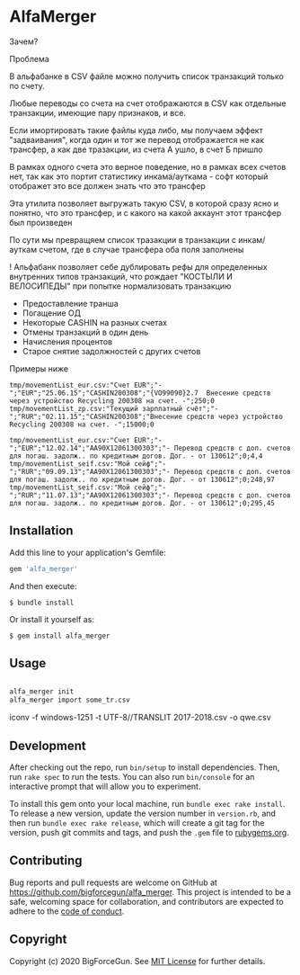 # AlfaMerger

Зачем?

Проблема

В альфабанке в CSV файле можно получить список транзакций только по счету.

Любые переводы со счета на счет отображаются в CSV как отдельные транзакции, имеющие пару признаков, и все.

Если имортировать такие файлы куда либо, мы получаем эффект "задваивания", когда один и тот же перевод отображается не как трансфер, а как две тразакции, из счета А ушло, в счет Б пришло

В рамках одного счета это верное поведение, но в рамках всех счетов нет, так как это портит статистику инкама/ауткама - софт который отображет это все должен знать что это трансфер

Эта утилита позволяет выгружать такую CSV, в которой сразу ясно и понятно, что это трансфер, и с какого на какой аккаунт этот трансфер был произведен

По сути мы превращяем список тразакции в транзакции с инкам/ауткам счетом, где в случае трансфера оба поля заполнены 

! Альфабанк позволяет себе дублировать рефы для определенных внутренних типов транзакций, что рождает "КОСТЫЛИ И ВЕЛОСИПЕДЫ" при попытке нормализовать транзакцию

- Предоставление транша 
- Погащение ОД
- Некоторые CASHIN на разных счетах 
- Отмены транзакций в один день 
- Начисления процентов
- Старое снятие задолжностей с других счетов

Примеры ниже

```csv
tmp/movementList_eur.csv:"Счет EUR";"-";"EUR";"25.06.15";"CASHIN200308";"{VO99090}2.7  Внесение средств через устройство Recycling 200308 на счет. -";250;0
tmp/movementList_zp.csv:"Текущий зарплатный счёт";"-";"RUR";"02.11.15";"CASHIN200308";"Внесение средств через устройство Recycling 200308 на счет. -";15000;0
```

```csv
tmp/movementList_eur.csv:"Счет EUR";"-";"EUR";"12.02.14";"AA90X12061300303";"- Перевод средств с доп. счетов для погаш. задолж.. по кредитным догов. Дог. - от 130612";0;4,4
tmp/movementList_seif.csv:"Мой сейф";"-";"RUR";"09.09.13";"AA90X12061300303";"- Перевод средств с доп. счетов для погаш. задолж.. по кредитным догов. Дог. - от 130612";0;248,97
tmp/movementList_seif.csv:"Мой сейф";"-";"RUR";"11.07.13";"AA90X12061300303";"- Перевод средств с доп. счетов для погаш. задолж.. по кредитным догов. Дог. - от 130612";0;295,45
```


## Installation

Add this line to your application's Gemfile:

```ruby
gem 'alfa_merger'
```

And then execute:

    $ bundle install

Or install it yourself as:

    $ gem install alfa_merger

## Usage

```bash

alfa_merger init
alfa_merger import some_tr.csv
```


iconv -f windows-1251 -t UTF-8//TRANSLIT 2017-2018.csv -o qwe.csv
## Development

After checking out the repo, run `bin/setup` to install dependencies. Then, run `rake spec` to run the tests. You can also run `bin/console` for an interactive prompt that will allow you to experiment.

To install this gem onto your local machine, run `bundle exec rake install`. To release a new version, update the version number in `version.rb`, and then run `bundle exec rake release`, which will create a git tag for the version, push git commits and tags, and push the `.gem` file to [rubygems.org](https://rubygems.org).

## Contributing

Bug reports and pull requests are welcome on GitHub at https://github.com/bigforcegun/alfa_merger. This project is intended to be a safe, welcoming space for collaboration, and contributors are expected to adhere to the [code of conduct](https://github.com/[USERNAME]/alfa_merger/blob/master/CODE_OF_CONDUCT.md).

## Copyright

Copyright (c) 2020 BigForceGun. See [MIT License](LICENSE.txt) for further details.
